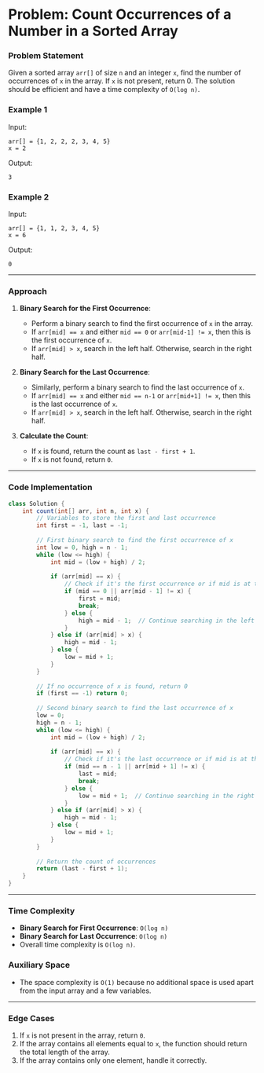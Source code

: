 
# Problem: Count Occurrences of a Number in a Sorted Array

### Problem Statement
Given a sorted array `arr[]` of size `n` and an integer `x`, find the number of occurrences of `x` in the array. If `x` is not present, return 0. The solution should be efficient and have a time complexity of `O(log n)`.

### Example 1
Input:
```
arr[] = {1, 2, 2, 2, 3, 4, 5}
x = 2
```
Output:
```
3
```

### Example 2
Input:
```
arr[] = {1, 1, 2, 3, 4, 5}
x = 6
```
Output:
```
0
```

---

### Approach

1. **Binary Search for the First Occurrence**:
   - Perform a binary search to find the first occurrence of `x` in the array.
   - If `arr[mid] == x` and either `mid == 0` or `arr[mid-1] != x`, then this is the first occurrence of `x`.
   - If `arr[mid] > x`, search in the left half. Otherwise, search in the right half.

2. **Binary Search for the Last Occurrence**:
   - Similarly, perform a binary search to find the last occurrence of `x`.
   - If `arr[mid] == x` and either `mid == n-1` or `arr[mid+1] != x`, then this is the last occurrence of `x`.
   - If `arr[mid] > x`, search in the left half. Otherwise, search in the right half.

3. **Calculate the Count**:
   - If `x` is found, return the count as `last - first + 1`. 
   - If `x` is not found, return `0`.

---

### Code Implementation

```java
class Solution {
    int count(int[] arr, int n, int x) {
        // Variables to store the first and last occurrence
        int first = -1, last = -1;
        
        // First binary search to find the first occurrence of x
        int low = 0, high = n - 1;
        while (low <= high) {
            int mid = (low + high) / 2;
            
            if (arr[mid] == x) {
                // Check if it's the first occurrence or if mid is at the start
                if (mid == 0 || arr[mid - 1] != x) {
                    first = mid;
                    break;
                } else {
                    high = mid - 1;  // Continue searching in the left half
                }
            } else if (arr[mid] > x) {
                high = mid - 1;
            } else {
                low = mid + 1;
            }
        }
        
        // If no occurrence of x is found, return 0
        if (first == -1) return 0;
        
        // Second binary search to find the last occurrence of x
        low = 0;
        high = n - 1;
        while (low <= high) {
            int mid = (low + high) / 2;
            
            if (arr[mid] == x) {
                // Check if it's the last occurrence or if mid is at the end
                if (mid == n - 1 || arr[mid + 1] != x) {
                    last = mid;
                    break;
                } else {
                    low = mid + 1;  // Continue searching in the right half
                }
            } else if (arr[mid] > x) {
                high = mid - 1;
            } else {
                low = mid + 1;
            }
        }
        
        // Return the count of occurrences
        return (last - first + 1);
    }
}
```

---

### Time Complexity
- **Binary Search for First Occurrence**: `O(log n)`
- **Binary Search for Last Occurrence**: `O(log n)`
- Overall time complexity is `O(log n)`.

### Auxiliary Space
- The space complexity is `O(1)` because no additional space is used apart from the input array and a few variables.

---

### Edge Cases
1. If `x` is not present in the array, return `0`.
2. If the array contains all elements equal to `x`, the function should return the total length of the array.
3. If the array contains only one element, handle it correctly.
